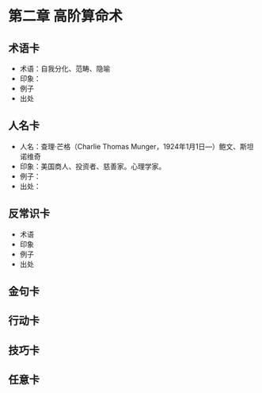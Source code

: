 # 第二章 高阶算命术
## 术语卡
- 术语：自我分化、范畴、隐喻
- 印象：
- 例子
- 出处

## 人名卡
- 人名：查理·芒格（Charlie Thomas Munger，1924年1月1日—）鲍文、斯坦诺维奇
- 印象：美国商人、投资者、慈善家。心理学家。
- 例子：
- 出处：

## 反常识卡
- 术语
- 印象
- 例子
- 出处

## 金句卡
## 行动卡
## 技巧卡
## 任意卡
